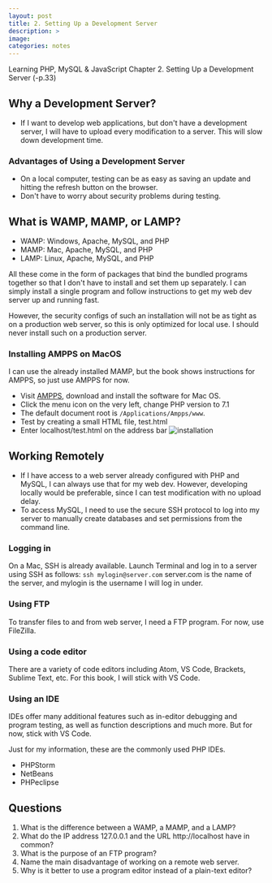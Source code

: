 ```yaml
---
layout: post
title: 2. Setting Up a Development Server
description: >
image: 
categories: notes
---
```

Learning PHP, MySQL & JavaScript
Chapter 2. Setting Up a Development Server (-p.33)

## Why a Development Server?
* If I want to develop web applications, but don't have a development server, I will have to upload every modification to a server. This will slow down development time. 

### Advantages of Using a Development Server
* On a local computer, testing can be as easy as saving an update and hitting the refresh button on the browser.
* Don't have to worry about security problems during testing.

## What is WAMP, MAMP, or LAMP?
* WAMP: Windows, Apache, MySQL, and PHP
* MAMP: Mac, Apache, MySQL, and PHP
* LAMP: Linux, Apache, MySQL, and PHP

All these come in the form of packages that bind the bundled programs together so that I don't have to install and set them up separately. I can simply install a single program and follow instructions to get my web dev server up and running fast.

However, the security configs of such an installation will not be as tight as on a production web server, so this is only optimized for local use. I should never install such on a production server.

### Installing AMPPS on MacOS
I can use the already installed MAMP, but the book shows instructions for AMPPS, so just use AMPPS for now.

* Visit [AMPPS](https://www.ampps.com/downloads), download and install the software for Mac OS.
* Click the menu icon on the very left, change PHP version to 7.1
* The default document root is `/Applications/Ampps/www`. 
* Test by creating a small HTML file, test.html
* Enter localhost/test.html on the address bar
![installation](http://mocha.dothome.co.kr/images/190318-php-2-1.png)

## Working Remotely
* If I have access to a web server already configured with PHP and MySQL, I can always use that for my web dev. However, developing locally would be preferable, since I can test modification with no upload delay.
* To access MySQL, I need to use the secure SSH protocol to log into my server to manually create databases and set permissions from the command line. 

### Logging in
On a Mac, SSH is already available. Launch Terminal and log in to a server using SSH as follows:
`ssh mylogin@server.com`
server.com is the name of the server, and mylogin is the username I will log in under.

### Using FTP
To transfer files to and from web server, I need a FTP program. For now, use FileZilla.

### Using a code editor
There are a variety of code editors including Atom, VS Code, Brackets, Sublime Text, etc. For this book, I will stick with VS Code.

### Using an IDE
IDEs offer many additional features such as in-editor debugging and program testing, as well as function descriptions and much more. But for now, stick with VS Code.

Just for my information, these are the commonly used PHP IDEs.
* PHPStorm
* NetBeans
* PHPeclipse

## Questions
1. What is the difference between a WAMP, a MAMP, and a LAMP?
2. What do the IP address 127.0.0.1 and the URL http://localhost have in common?
3. What is the purpose of an FTP program?
4. Name the main disadvantage of working on a remote web server.
5. Why is it better to use a program editor instead of a plain-text editor?

